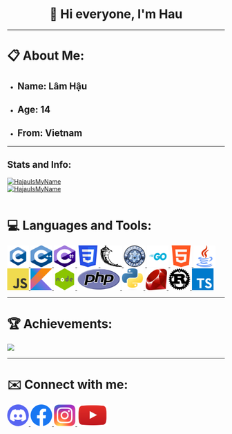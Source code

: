 <h1 align="center">👋 Hi everyone, I'm Hau</h1>
<hr>
<h1>📋 About Me:</h1>
<ul>
<li><h2>Name: <strong>Lâm Hậu</strong></h2></li>
<li><h2>Age: <strong>14</strong></h2></li>
<li><h2>From: <strong>Vietnam </strong></h2></li>
</ul>
<hr>
<h2 align="left">Stats and Info:</h2>
<a href="https://github.com/HajauIsMyName" target="_blank"> <img src="https://github-readme-stats.vercel.app/api/top-langs?username=HajauIsMyName&show_icons=true&locale=en&layout=compact" alt="HajauIsMyName" />
<br>
<img src="https://github-readme-stats.vercel.app/api?username=HajauIsMyName&show_icons=true&locale=en" alt="HajauIsMyName" /> </a>
<br><br>
<h1>💻 Languages and Tools:</h1>
<p align="left">
<a href="https://learn.microsoft.com/vi-vn/cpp/c-language/?view=msvc-150" target="_blank"> <img src="image/c.png" style="height: 50px; width: 50px;" alt="C" /> </a> <a href="https://learn.microsoft.com/vi-vn/cpp/cpp/?view=msvc-160" target="_blank"> <img src="image/c++.png" style="height: 50px; width: 50px;" alt="C++" /> </a> <a href="https://learn.microsoft.com/en-us/dotnet/csharp/" target="_blank"> <img src="image/csharp.png" style="height: 50px; width: 50px;" alt="C#" /> </a> <a href="https://developer.mozilla.org/en-US/docs/Web/CSS" target="_blank"> <img src="image/css.png" style="height: 50px; width: 50px;" alt="CSS" /> </a> <a href="https://flask.palletsprojects.com/en/2.2.x/" target="_blank"> <img src="image/flask.png" style="height: 50px; width: 50px;" alt="Flask" /> </a> <a href="https://www.freepascal.org/docs.html" target="_blank"> <img src="image/freepascal.png" style="height: 50px; width: 50px;" alt="Free Pascal" /> </a> <a href="https://go.dev/doc/" target="_blank"> <img src="image/go.png" style="height: 50px; width: 50px;" alt="Go" /> </a> <a href="https://developer.mozilla.org/en-US/docs/Web/HTML" target="_blank"> <img src="image/html.png" style="height: 50px; width: 50px;" alt="HTML" /> </a> <a href="https://docs.oracle.com/en/java/" target="_blank"> <img src="image/java.png" style="height: 50px; width: 50px;" alt="Java" /> </a> <a href="https://developer.mozilla.org/en-US/docs/Web/JavaScript" target="_blank"> <img src="image/javascript.png" style="height: 50px; width: 50px;" alt="Javascript" /> </a> <a href="https://kotlinlang.org/docs/kotlin-doc.html" target="_blank"> <img src="image/kotlin.png" style="height: 50px; width: 50px;" alt="Kotlin" /> </a> <a href="https://nodejs.org/en/docs/" target="_blank"> <img src="image/nodejs.png" style="height: 50px; width: 50px;" alt="Nodejs" /> </a> <a href="https://www.php.net/docs.php" target="_blank"> <img src="image/php.png" style="height: 50px; width: 100px;" alt="PHP" /> </a> <a href="https://docs.python.org/3/" target="_blank"> <img src="image/python.png" style="height: 50px; width: 50px;" alt="Python" /> </a> <a href="https://ruby-doc.org/" target="_blank"> <img src="image/ruby.png" style="height: 50px; width: 50px;" alt="Ruby" /> </a> <a href="https://www.rust-lang.org/learn" target="_blank"> <img src="image/rust.png" style="height: 50px; width: 50px;" alt="Rust" /> </a> <a href="https://www.typescriptlang.org/docs/" target="_blank"> <img src="image/typescript.png" style="height: 50pxp; width: 50px;" alt="Typescript" /> </a>
</p>
<hr>
<h1>🏆 Achievements:</h1>
<img src="https://github-profile-trophy.vercel.app/?username=HajauIsMyName&theme=onedark" />
<hr>
<h1>✉️ Connect with me:</h1>
<p align="left">
<a href="https://discord.gg/invite/cpvKMUKQTy"> <img src="image/discord.png" style="height: 50px; border-radius: 25px;" alt="Discord" /> </a> <a href="https://facebook.com/hajauismyname" target="_blank"> <img src="image/facebook.png" style="height: 50px;" alt="Facebook" /> </a> <a href="https://www.instagram.com/haudayne1805/" target="_blank"> <img src="image/instagram.png" style="height: 50px;" alt="Instagram" /> </a> <a href="https://www.youtube.com/channel/UC-e89VlRA5b96Gdw9kIIMcg" target="_blank"> <img src="image/youtube.png" style="height: 50px;" alt="Youtube" /> </a>
</p>
